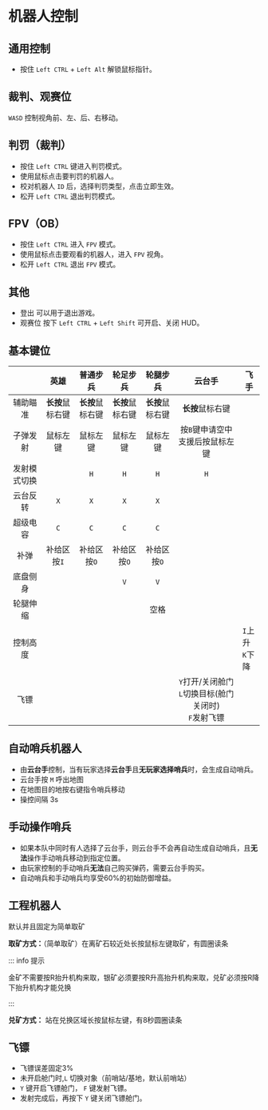 # 机器人控制
## 通用控制
- 按住 `Left CTRL` + `Left Alt` 解锁鼠标指针。
## 裁判、观赛位
`WASD` 控制视角前、左、后、右移动。
## 判罚（裁判）
- 按住 `Left CTRL` 键进入判罚模式。
- 使用鼠标点击要判罚的机器人。
- 校对机器人 `ID` 后，选择判罚类型，点击立即生效。
- 松开 `Left CTRL` 退出判罚模式。
## FPV（OB）
- 按住 `Left CTRL` 进入 `FPV` 模式。
- 使用鼠标点击要观看的机器人，进入 `FPV` 视角。
- 松开 `Left CTRL` 退出 `FPV` 模式。
## 其他
- 登出 可以用于退出游戏。
- 观赛位 按下 `Left CTRL` + `Left Shift` 可开启、关闭 HUD。
## 基本键位

|  |                        英雄                         |                               普通步兵                               |                               轮足步兵                               |                               轮腿步兵                               |       云台手       |       飞手       |
| :---: |:-------------------------------------------------:|:----------------------------------------------------------------:|:----------------------------------------------------------------:|:----------------------------------------------------------------:|:---------------:| ----- |
| 辅助瞄准 |                      **长按**鼠标右键                   |                              **长按**鼠标右键                              |                              **长按**鼠标右键                              |                              **长按**鼠标右键                              |     **长按**鼠标右键  |           |
| 子弹发射 |                       鼠标左键                        |                               鼠标左键                               |                               鼠标左键                               |                               鼠标左键                               | 按`B`键申请空中支援后按鼠标左键 |  |
| 发射模式切换 |                                                   |                                `H`                                 |                                `H`                                 |                                `H`                                 |        `H`        |                |
| 云台反转 |                        `X`                        |                                `X`                                 |                                `X`                                 |                                `X`                                 |                 |                 |
| 超级电容 |                        `C`                        |                                `C`                                 |                                `C`                                 |                                `C`                                 |                 |                 |
| 补弹 |   补给区按`I`    |   补给区按`O`    |   补给区按`O`    |   补给区按`O`    | | |
| 底盘侧身 |                  |                  |       `V`        |       `V`        | | |
| 轮腿伸缩 |                  |                  |                  |       空格       | | |
| 控制高度 |                  |                  |                  |                  | | `I`上升<br>`K`下降 |
| 飞镖 |                  |                  |                  |                  | `Y`打开/关闭舱门<br>`L`切换目标(舱门关闭时)<br/>`F`发射飞镖 |  |



## 自动哨兵机器人

- 由**云台手**控制，当有玩家选择**云台手**且**无玩家选择哨兵**时，会生成自动哨兵。
- 云台手按 `M` 呼出地图
- 在地图目的地按右键指令哨兵移动
- 操控间隔 3s

## 手动操作哨兵

- 如果本队中同时有人选择了云台手，则云台手不会再自动生成自动哨兵，且**无法**操作手动哨兵移动到指定位置。
- 由玩家控制的手动哨兵**无法**自己购买弹药，需要云台手购买。
- 自动哨兵和手动哨兵均享受60%的初始防御增益。

## 工程机器人
默认并且固定为简单取矿

**取矿方式：**（简单取矿）在离矿石较近处长按鼠标左键取矿，有圆圈读条

::: info 提示

金矿不需要按R抬升机构来取，银矿必须要按R升高抬升机构来取，兑矿必须按R降下抬升机构才能兑换

:::

**兑矿方式：** 站在兑换区域长按鼠标左键，有8秒圆圈读条


## 飞镖
- 飞镖误差固定3%
- 未开启舱门时,`L` 切换对象（前哨站/基地，默认前哨站）
- `Y` 键开启飞镖舱门， `F` 键发射飞镖。
- 发射完成后，再按下 `Y` 键关闭飞镖舱门。
